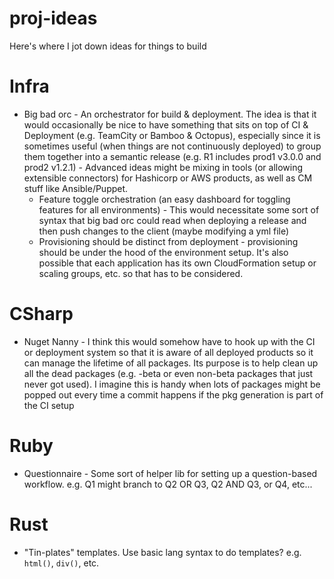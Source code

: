 # proj-ideas
Here's where I jot down ideas for things to build

# Infra
* Big bad orc - An orchestrator for build & deployment. The idea is that it would occasionally be nice to have something that sits on top of CI & Deployment (e.g. TeamCity or Bamboo & Octopus), especially since it is sometimes useful (when things are not continuously deployed) to group them together into a semantic release (e.g. R1 includes prod1 v3.0.0 and prod2 v1.2.1) - Advanced ideas might be mixing in tools (or allowing extensible connectors) for Hashicorp or AWS products, as well as CM stuff like Ansible/Puppet.
  * Feature toggle orchestration (an easy dashboard for toggling features for all environments) - This would necessitate some sort of syntax that big bad orc could read when deploying a release and then push changes to the client (maybe modifying a yml file)
  * Provisioning should be distinct from deployment - provisioning should be under the hood of the environment setup. It's also possible that each application has its own CloudFormation setup or scaling groups, etc. so that has to be considered.

# CSharp

* Nuget Nanny - I think this would somehow have to hook up with the CI or deployment system so that it is aware of all deployed products so it can manage the lifetime of all packages. Its purpose is to help clean up all the dead packages (e.g. -beta or even non-beta packages that just never got used). I imagine this is handy when lots of packages might be popped out every time a commit happens if the pkg generation is part of the CI setup

# Ruby

* Questionnaire - Some sort of helper lib for setting up a question-based workflow. e.g. Q1 might branch to Q2 OR Q3, Q2 AND Q3, or Q4, etc...

# Rust

* "Tin-plates" templates. Use basic lang syntax to do templates? e.g. `html()`, `div()`, etc.
